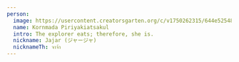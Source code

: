 ```yaml
---
person:
  image: https://usercontent.creatorsgarten.org/c/v1750262315/644e5254802c0234580bdb52/42e93bfe-51c6-43e6-88fd-454f3eb94ad3_cj8ake.webp
  name: Kornmada Piriyakiatsakul
  intro: The explorer eats; therefore, she is.
  nickname: Jajar (ジャージャ)
  nicknameTh: จาจ้า
---
```


